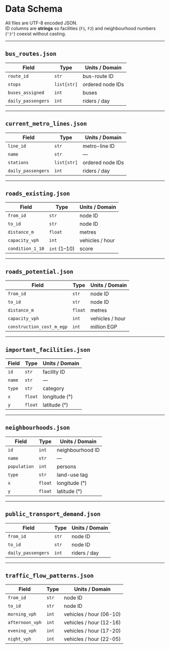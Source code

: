 # Data Schema

All files are UTF-8 encoded JSON.  
ID columns are **strings** so facilities (`F1`, `F2`) and neighbourhood numbers (`"3"`) coexist without casting.

---

## `bus_routes.json`

| Field | Type | Units / Domain |
|-------|------|----------------|
| `route_id` | `str` | bus-route ID |
| `stops` | `list[str]` | ordered node IDs |
| `buses_assigned` | `int` | buses |
| `daily_passengers` | `int` | riders / day |

---

## `current_metro_lines.json`

| Field | Type | Units / Domain |
|-------|------|----------------|
| `line_id` | `str` | metro-line ID |
| `name` | `str` | — |
| `stations` | `list[str]` | ordered node IDs |
| `daily_passengers` | `int` | riders / day |

---

## `roads_existing.json`

| Field | Type | Units / Domain |
|-------|------|----------------|
| `from_id` | `str` | node ID |
| `to_id` | `str` | node ID |
| `distance_m` | `float` | metres |
| `capacity_vph` | `int` | vehicles / hour |
| `condition_1_10` | `int` (1–10) | score |

---

## `roads_potential.json`

| Field | Type | Units / Domain |
|-------|------|----------------|
| `from_id` | `str` | node ID |
| `to_id` | `str` | node ID |
| `distance_m` | `float` | metres |
| `capacity_vph` | `int` | vehicles / hour |
| `construction_cost_m_egp` | `int` | million EGP |

---

## `important_facilities.json`

| Field | Type | Units / Domain |
|-------|------|----------------|
| `id` | `str` | facility ID |
| `name` | `str` | — |
| `type` | `str` | category |
| `x` | `float` | longitude (°) |
| `y` | `float` | latitude (°) |

---

## `neighbourhoods.json`

| Field | Type | Units / Domain |
|-------|------|----------------|
| `id` | `int` | neighbourhood ID |
| `name` | `str` | — |
| `population` | `int` | persons |
| `type` | `str` | land-use tag |
| `x` | `float` | longitude (°) |
| `y` | `float` | latitude (°) |

---

## `public_transport_demand.json`

| Field | Type | Units / Domain |
|-------|------|----------------|
| `from_id` | `str` | node ID |
| `to_id` | `str` | node ID |
| `daily_passengers` | `int` | riders / day |

---

## `traffic_flow_patterns.json`

| Field | Type | Units / Domain |
|-------|------|----------------|
| `from_id` | `str` | node ID |
| `to_id` | `str` | node ID |
| `morning_vph` | `int` | vehicles / hour (06-10) |
| `afternoon_vph` | `int` | vehicles / hour (12-16) |
| `evening_vph` | `int` | vehicles / hour (17-20) |
| `night_vph` | `int` | vehicles / hour (22-05) |


